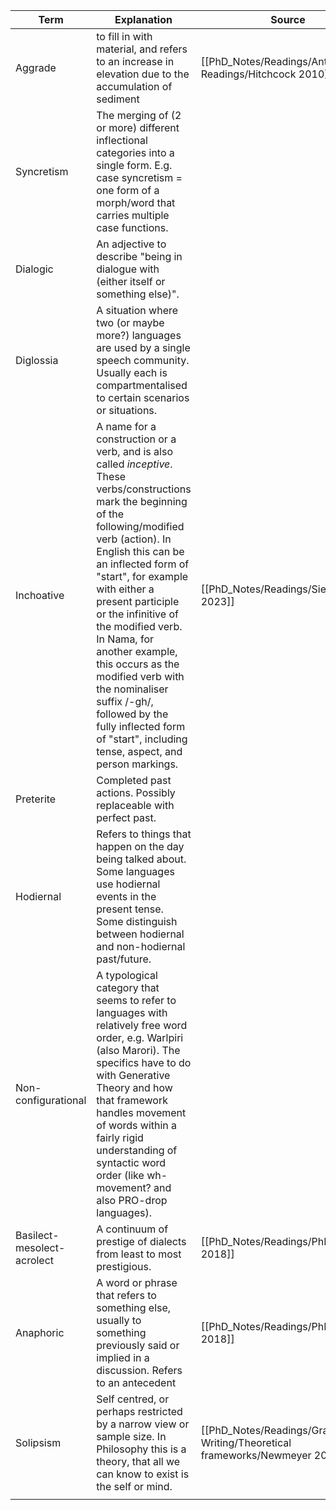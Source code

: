 | Term                       | Explanation                                                                                                                                                                                                                                                                                                                                                                                                                                                                                           | Source                  |
| -------------------------- | ----------------------------------------------------------------------------------------------------------------------------------------------------------------------------------------------------------------------------------------------------------------------------------------------------------------------------------------------------------------------------------------------------------------------------------------------------------------------------------------------------- | ----------------------- |
| Aggrade                    | to fill in with material, and refers to an increase in elevation due to the accumulation of sediment                                                                                                                                                                                                                                                                                                                                                                                                  | [[PhD_Notes/Readings/Anthropology Readings/Hitchcock 2010]] p.75 |
| Syncretism                 | The merging of (2 or more) different inflectional categories into a single form. E.g. case syncretism = one form of a morph/word that carries multiple case functions.                                                                                                                                                                                                                                                                                                                                |                         |
| Dialogic                   | An adjective to describe "being in dialogue with (either itself or something else)".                                                                                                                                                                                                                                                                                                                                                                                                                  |                         |
| Diglossia                  | A situation where two (or maybe more?) languages are used by a single speech community. Usually each is compartmentalised to certain scenarios or situations.                                                                                                                                                                                                                                                                                                                                         |                         |
| Inchoative                 | A name for a construction or a verb, and is also called *inceptive*. These verbs/constructions mark the beginning of the following/modified verb (action). In English this can be an inflected form of "start", for example with either a present participle or the infinitive of the modified verb. In Nama, for another example, this occurs as the modified verb with the nominaliser suffix /-gh/, followed by the fully inflected form of "start", including tense, aspect, and person markings. | [[PhD_Notes/Readings/Siegel 2023]]         |
| Preterite                  | Completed past actions. Possibly replaceable with perfect past.                                                                                                                                                                                                                                                                                                                                                                                                                                       |                         |
| Hodiernal                  | Refers to things that happen on the day being talked about. Some languages use hodiernal events in the present tense. Some distinguish between hodiernal and non-hodiernal past/future.                                                                                                                                                                                                                                                                                                               |                         |
| Non-configurational        | A typological category that seems to refer to languages with relatively free word order, e.g. Warlpiri (also Marori). The specifics have to do with Generative Theory and how that framework handles movement of words within a fairly rigid understanding of syntactic word order (like wh-movement? and also PRO-drop languages).                                                                                                                                                                   |                         |
| Basilect-mesolect-acrolect | A continuum of prestige of dialects from least to most prestigious.                                                                                                                                                                                                                                                                                                                                                                                                                                   | [[PhD_Notes/Readings/PhDs/Arnold 2018]]         |
| Anaphoric                  | A word or phrase that refers to something else, usually to something previously said or implied in a discussion. Refers to an antecedent                                                                                                                                                                                                                                                                                                                                                              | [[PhD_Notes/Readings/PhDs/Arnold 2018]]         |
| Solipsism                  | Self centred, or perhaps restricted by a narrow view or sample size. In Philosophy this is a theory, that all we can know to exist is the self or mind.                                                                                                                                                                                                                                                                                                                                               | [[PhD_Notes/Readings/Grammar Writing/Theoretical frameworks/Newmeyer 2007]]       |
|                            |                                                                                                                                                                                                                                                                                                                                                                                                                                                                                                       |                         |
